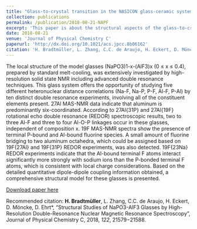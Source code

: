 ```yaml
---
title: "Glass-to-crystal transition in the NASICON glass-ceramic system Na1+xAlxM2−x(PO4)3 (M=Ge, Ti)"
collection: publications
permalink: /publication/2018-08-21-NAPF
excerpt: 'This paper is about the structural aspects of the glass-to-crystal transition in two Na-superionic conducting (NASICON) systems.'
date: 2018-08-21
venue: 'Journal of Physical Chemistry C'
paperurl: 'http://dx.doi.org/10.1021/acs.jpcc.8b06162'
citation: 'H. Bradtmüller, L. Zhang, C.C. de Araujo, H. Eckert, D. Möncke, D. Ehrt, “Structural Studies of NaPO3-AlF3 Glasses by High-Resolution Double-Resonance Nuclear Magnetic Resonance Spectroscopy”, Journal of Physical Chemistry C, 2018, 122, 21579−21588.'
---
```

The local structure of the model glasses (NaPO3)1-x-(AlF3)x (0 ≤ x ≤ 0.4), prepared by standard melt-cooling, was extensively investigated by high-resolution solid state NMR including advanced double resonance techniques. This glass system offers the opportunity of studying five different heteronuclear distance correlations (Na-F, Na-P, P-F, Al-F, P-Al) by ten distinct double resonance experiments, involving all of the constituent elements present. 27Al MAS-NMR data indicate that aluminum is predominantly six-coordinated. According to 27Al{31P} and 27Al{19F} rotational echo double resonance (REDOR) spectroscopic results, two to three Al-F and three to four Al-O-P linkages occur in these glasses, independent of composition x. 19F MAS-NMR spectra show the presence of terminal P-bound and Al-bound fluorine species. A small amount of fluorine bridging to two aluminum octahedra, which could be assigned based on 19F{27Al} and 19F{31P} REDOR experiments, was also detected. 19F{23Na} REDOR experiments indicate that the Al-bound terminal F atoms interact significantly more strongly with sodium ions than the P-bonded terminal F atoms, which is consistent with local charge considerations. Based on the detailed quantitative dipole-dipole coupling information obtained, a comprehensive structural model for these glasses is presented.

[Download paper here](http://hbrmn.github.io/files/paper4.pdf)

Recommended citation: <b>H. Bradtmüller</b>, L. Zhang, C.C. de Araujo, H. Eckert, D. Möncke, D. Ehrt*, “Structural Studies of NaPO3-AlF3 Glasses by High-Resolution Double-Resonance Nuclear Magnetic Resonance Spectroscopy”, Journal of Physical Chemistry C, 2018, <i>122</i>, 21579−21588.